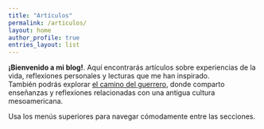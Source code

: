 ```yaml
---
title: "Artículos"
permalink: /articulos/
layout: home
author_profile: true
entries_layout: list
---
```


**¡Bienvenido a mi blog!**. Aquí encontrarás artículos sobre experiencias de la vida, reflexiones personales y lecturas que me han inspirado.  
También podrás explorar [el camino del guerrero](/vivo/guerrero/), donde comparto enseñanzas y reflexiones relacionadas con una antigua cultura mesoamericana.

Usa los menús superiores para navegar cómodamente entre las secciones.